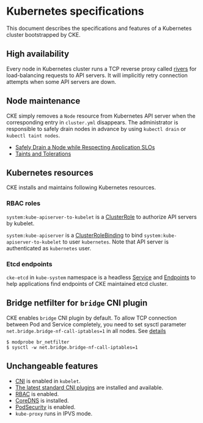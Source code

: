 Kubernetes specifications
=========================

This document describes the specifications and features of
a Kubernetes cluster bootstrapped by CKE.

High availability
-----------------

Every node in Kubernetes cluster runs a TCP reverse proxy called [rivers][]
for load-balancing requests to API servers.  It will implicitly retry
connection attempts when some API servers are down.

Node maintenance
----------------

CKE simply removes a `Node` resource from Kubernetes API server when the
corresponding entry in `cluster.yml` disappears.  The administrator is
responsible to safely drain nodes in advance by using `kubectl drain` or
`kubectl taint nodes`.

* [Safely Drain a Node while Respecting Application SLOs](https://kubernetes.io/docs/tasks/administer-cluster/safely-drain-node/)
* [Taints and Tolerations](https://kubernetes.io/docs/concepts/configuration/taint-and-toleration/)

Kubernetes resources
--------------------

CKE installs and maintains following Kubernetes resources.

### RBAC roles

`system:kube-apiserver-to-kubelet` is a [ClusterRole](https://kubernetes.io/docs/reference/access-authn-authz/rbac/#role-and-clusterrole) to authorize API servers by kubelet.

`system:kube-apiserver` is a [ClusterRoleBinding](https://kubernetes.io/docs/reference/access-authn-authz/rbac/#rolebinding-and-clusterrolebinding) to bind `system:kube-apiserver-to-kubelet` to user `kubernetes`.  Note that API server is authenticated as `kubernetes` user.

### Etcd endpoints

`cke-etcd` in `kube-system` namespace is a headless [Service](https://kubernetes.io/docs/concepts/services-networking/service/) and [Endpoints](https://kubernetes.io/docs/concepts/services-networking/service/#services-without-selectors) to help applications find endpoints of CKE maintained etcd cluster.

Bridge netfilter for `bridge` CNI plugin
----------------------------------------

CKE enables `bridge` CNI plugin by default.
To allow TCP connection between Pod and Service completely, you need to set sysctl parameter `net.bridge.bridge-nf-call-iptables=1` in all nodes.
See [details](https://gravitational.com/blog/troubleshooting-kubernetes-networking/)

```console
$ modprobe br_netfilter
$ sysctl -w net.bridge.bridge-nf-call-iptables=1
```

Unchangeable features
---------------------

* [CNI][] is enabled in `kubelet`.
* [The latest standard CNI plugins][CNI plugins] are installed and available.
* [RBAC][] is enabled.
* [CoreDNS][] is installed.
* [PodSecurity][] is enabled.
* `kube-proxy` runs in IPVS mode.

[rivers]: https://github.com/cybozu-go/cke-tools/tree/master/cmd/rivers
[RBAC]: https://kubernetes.io/docs/reference/access-authn-authz/rbac/
[CoreDNS]: https://github.com/coredns/coredns
[CNI]: https://github.com/containernetworking/cni
[CNI plugins]: https://github.com/containernetworking/plugins
[PodSecurity]: https://kubernetes.io/docs/concepts/policy/pod-security-policy/
